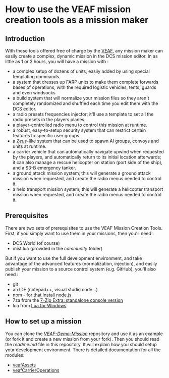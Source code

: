 # How to use the VEAF mission creation tools as a mission maker

## Introduction

With these tools offered free of charge by the [VEAF](https://www.veaf.org), any mission maker can easily create a complex, dynamic mission in the DCS mission editor.
In as little as 1 or 2 hours, you will have a mission with :

- a complex setup of dozens of units, easily added by using special templating commands.
- a system that dresses up FARP units to make them complete forwards bases of operations, with the required logistic vehicles, tents, guards and even windsocks
- a build system that will normalize your mission files so they aren't completely randomized and shuffled each time you edit them with the DCS editor.
- a radio presets frequencies injector; it'll use a template to set all the radio presets in the players planes.
- a player-controlled radio menu to control this mission at runtime.
- a robust, easy-to-setup security system that can restrict certain features to specific user groups.
- a *[Zeus](https://arma3.com/dlc/zeus)*-like system that can be used to spawn AI groups, convoys and units at runtime.
- a carrier vehicle that can automatically navigate upwind when requested by the players, and automatically return to its initial location afterwards; it can also manage a rescue helicopter on station (port side of the ship), and a S3-B emergency tanker.
- a ground attack mission system; this will generate a ground attack mission when requested, and create the radio menus needed to control it.
- a helo transport mission system; this will generate a helicopter transport mission when requested, and create the radio menus needed to control it.

## Prerequisites

There are two sets of prerequisites to use the VEAF Mission Creation Tools.
First, if you simply want to use them in your missions, then you'll need :

- DCS World (of course)
- mist.lua (provided in the *community* folder)

But if you want to use the full development environment, and take advantage of the advanced features (normalization, injection), and easily publish your mission to a source control system (e.g. GitHub), you'll also need :

- git
- an IDE (notepad++, visual studio code...)
- npm - for that install [node.js](https://nodejs.org/en/download/)
- 7za from the [7-Zip Extra: standalone console version](https://www.7-zip.org/a/7z1900-extra.7z)
- lua from [Lua for Windows](https://github.com/rjpcomputing/luaforwindows)

## How to set up a mission

You can clone the *[VEAF-Demo-Mission](https://github.com/VEAF/VEAF-Demo-Mission)* repository and use it as an example (or fork it and create a new mission from your fork).
Then you should read the *readme.md* file in this repository. It will explain how you should setup your development environment.
There is detailed documentation for all the modules:

- [veafAssets](veafAssets.md)
- [veafCarrierOperations](veafCarrierOperations.md)
